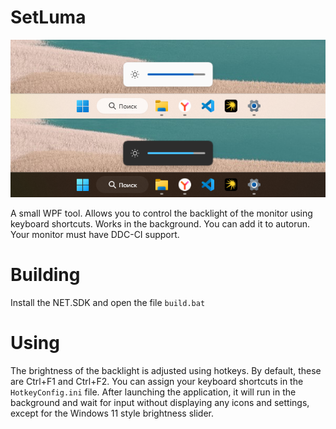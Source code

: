 # SetLuma

![aSetLumaApp](snapshot.png)

A small WPF tool. Allows you to control the backlight of the monitor using keyboard shortcuts. Works in the background. You can add it to autorun.
Your monitor must have DDC-CI support.

# Building

Install the NET.SDK and open the file ```build.bat```

# Using

The brightness of the backlight is adjusted using hotkeys. By default, these are Ctrl+F1 and Ctrl+F2. You can assign your keyboard shortcuts in the ```HotkeyConfig.ini``` file.
After launching the application, it will run in the background and wait for input without displaying any icons and settings, except for the Windows 11 style brightness slider.
